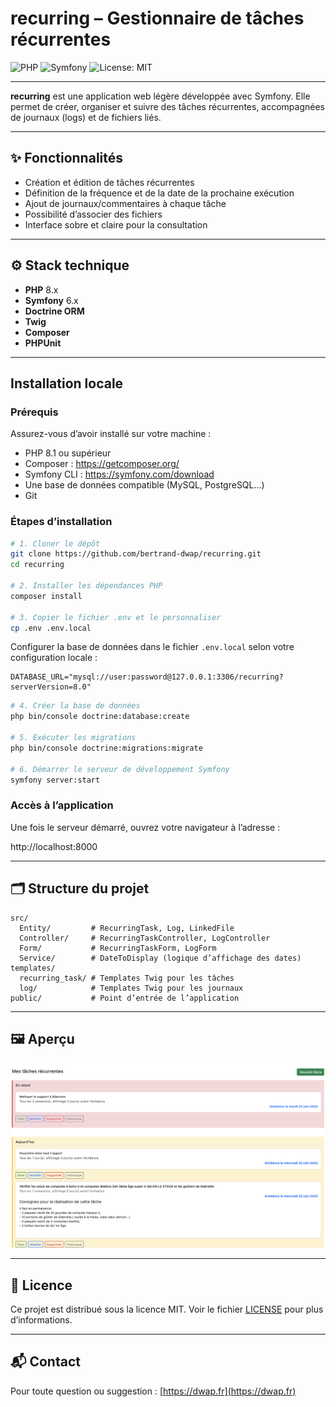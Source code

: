 # recurring – Gestionnaire de tâches récurrentes

![PHP](https://img.shields.io/badge/php-8.1+-8892BF.svg?logo=php)
![Symfony](https://img.shields.io/badge/Symfony-6.x-black.svg?logo=symfony)
![License: MIT](https://img.shields.io/badge/license-MIT-green.svg)

---

**recurring** est une application web légère développée avec Symfony. Elle permet de créer, organiser et suivre des tâches récurrentes, accompagnées de journaux (logs) et de fichiers liés.

---

## ✨ Fonctionnalités

- Création et édition de tâches récurrentes
- Définition de la fréquence et de la date de la prochaine exécution
- Ajout de journaux/commentaires à chaque tâche
- Possibilité d’associer des fichiers
- Interface sobre et claire pour la consultation

---

## ⚙️ Stack technique

- **PHP** 8.x
- **Symfony** 6.x
- **Doctrine ORM**
- **Twig**
- **Composer**
- **PHPUnit**

---

## Installation locale

### Prérequis

Assurez-vous d’avoir installé sur votre machine :

- PHP 8.1 ou supérieur
- Composer : https://getcomposer.org/
- Symfony CLI : https://symfony.com/download
- Une base de données compatible (MySQL, PostgreSQL…)
- Git

### Étapes d’installation

```bash
# 1. Cloner le dépôt
git clone https://github.com/bertrand-dwap/recurring.git
cd recurring

# 2. Installer les dépendances PHP
composer install

# 3. Copier le fichier .env et le personnaliser
cp .env .env.local
```

Configurer la base de données dans le fichier `.env.local` selon votre configuration locale :

```
DATABASE_URL="mysql://user:password@127.0.0.1:3306/recurring?serverVersion=8.0"
```

```bash
# 4. Créer la base de données
php bin/console doctrine:database:create

# 5. Exécuter les migrations
php bin/console doctrine:migrations:migrate

# 6. Démarrer le serveur de développement Symfony
symfony server:start
```

### Accès à l’application

Une fois le serveur démarré, ouvrez votre navigateur à l’adresse :

http://localhost:8000

---

## 🗂️ Structure du projet

```
src/
  Entity/         # RecurringTask, Log, LinkedFile
  Controller/     # RecurringTaskController, LogController
  Form/           # RecurringTaskForm, LogForm
  Service/        # DateToDisplay (logique d’affichage des dates)
templates/
  recurring_task/ # Templates Twig pour les tâches
  log/            # Templates Twig pour les journaux
public/           # Point d’entrée de l’application
```

---

## 🖼️ Aperçu


![Aperçu de l'interface](screenshot.png)

---

## 📄 Licence

Ce projet est distribué sous la licence MIT. Voir le fichier [LICENSE](LICENSE) pour plus d’informations.

---

## 📬 Contact

Pour toute question ou suggestion : [https://dwap.fr](https://dwap.fr)
